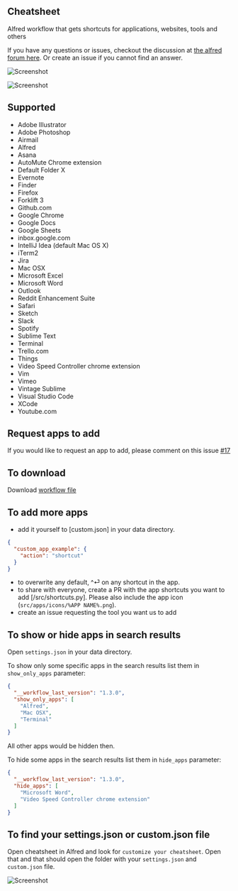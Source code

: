 Cheatsheet
----------

Alfred workflow that gets shortcuts for applications, websites, tools and others

If you have any questions or issues, checkout the discussion at [the alfred forum here](https://www.alfredforum.com/topic/10830-cheatsheet-shortcuts-for-your-tools/).
Or create an issue if you cannot find an answer.

![Screenshot](media/cheatsheet.png)

![Screenshot](media/cheatsheet-search.png)

Supported
---------
- Adobe Illustrator
- Adobe Photoshop
- Airmail
- Alfred
- Asana
- AutoMute Chrome extension
- Default Folder X
- Evernote
- Finder
- Firefox
- Forklift 3
- Github.com
- Google Chrome
- Google Docs
- Google Sheets
- inbox.google.com
- IntelliJ Idea (default Mac OS X)
- iTerm2
- Jira
- Mac OSX
- Microsoft Excel
- Microsoft Word
- Outlook
- Reddit Enhancement Suite
- Safari
- Sketch
- Slack
- Spotify
- Sublime Text
- Terminal
- Trello.com
- Things
- Video Speed Controller chrome extension
- Vim
- Vimeo
- Vintage Sublime
- Visual Studio Code
- XCode
- Youtube.com

Request apps to add
----------------
If you would like to request an app to add, please comment on this issue [#17](https://github.com/mutdmour/alfred-workflow-cheatsheet/issues/17)

To download
-----------
Download [workflow file](https://github.com/mutdmour/alfred-workflow-cheatsheet/raw/master/Cheatsheet.alfredworkflow)

To add more apps
----------------
- add it yourself to [custom.json] in your data directory.
```json
{
  "custom_app_example": {
    "action": "shortcut"
  }
}
```
- to overwrite any default, ^⏎ on any shortcut in the app.
- to share with everyone, create a PR with the app shortcuts you want to add [/src/shortcuts.py]. Please also include the app icon (`src/apps/icons/%APP NAME%.png`).
- create an issue requesting the tool you want us to add

To show or hide apps in search results
----------------
Open `settings.json` in your data directory.

To show only some specific apps in the search results list them in `show_only_apps` parameter:
```json
{
  "__workflow_last_version": "1.3.0",
  "show_only_apps": [
    "Alfred",
    "Mac OSX",
    "Terminal"
  ]
}
```
All other apps would be hidden then.


To hide some apps in the search results list them in `hide_apps` parameter:
```json
{
  "__workflow_last_version": "1.3.0",
  "hide_apps": [
    "Microsoft Word",
    "Video Speed Controller chrome extension"
  ]
}
```

To find your settings.json or custom.json file
----------------

Open cheatsheet in Alfred and look for `customize your cheatsheet`.
Open that and that should open the folder with your `settings.json` and `custom.json` file.

![Screenshot](media/cheatsheet-customize.png)
